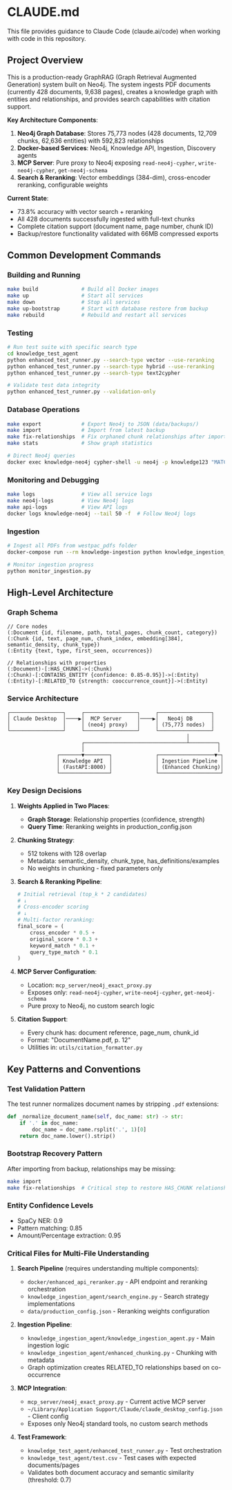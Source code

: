 # CLAUDE.md

This file provides guidance to Claude Code (claude.ai/code) when working with code in this repository.

## Project Overview

This is a production-ready GraphRAG (Graph Retrieval Augmented Generation) system built on Neo4j. The system ingests PDF documents (currently 428 documents, 9,638 pages), creates a knowledge graph with entities and relationships, and provides search capabilities with citation support.

**Key Architecture Components**:
1. **Neo4j Graph Database**: Stores 75,773 nodes (428 documents, 12,709 chunks, 62,636 entities) with 592,823 relationships
2. **Docker-based Services**: Neo4j, Knowledge API, Ingestion, Discovery agents
3. **MCP Server**: Pure proxy to Neo4j exposing `read-neo4j-cypher`, `write-neo4j-cypher`, `get-neo4j-schema`
4. **Search & Reranking**: Vector embeddings (384-dim), cross-encoder reranking, configurable weights

**Current State**:
- 73.8% accuracy with vector search + reranking
- All 428 documents successfully ingested with full-text chunks
- Complete citation support (document name, page number, chunk ID)
- Backup/restore functionality validated with 66MB compressed exports

## Common Development Commands

### Building and Running
```bash
make build              # Build all Docker images
make up                 # Start all services
make down               # Stop all services
make up-bootstrap       # Start with database restore from backup
make rebuild            # Rebuild and restart all services
```

### Testing
```bash
# Run test suite with specific search type
cd knowledge_test_agent
python enhanced_test_runner.py --search-type vector --use-reranking
python enhanced_test_runner.py --search-type hybrid --use-reranking
python enhanced_test_runner.py --search-type text2cypher

# Validate test data integrity
python enhanced_test_runner.py --validation-only
```

### Database Operations
```bash
make export             # Export Neo4j to JSON (data/backups/)
make import             # Import from latest backup
make fix-relationships  # Fix orphaned chunk relationships after import
make stats              # Show graph statistics

# Direct Neo4j queries
docker exec knowledge-neo4j cypher-shell -u neo4j -p knowledge123 "MATCH (n) RETURN labels(n)[0] as label, count(n) as count"
```

### Monitoring and Debugging
```bash
make logs               # View all service logs
make neo4j-logs         # View Neo4j logs
make api-logs           # View API logs
docker logs knowledge-neo4j --tail 50 -f  # Follow Neo4j logs
```

### Ingestion
```bash
# Ingest all PDFs from westpac_pdfs folder
docker-compose run --rm knowledge-ingestion python knowledge_ingestion_agent_v2.py --folder /data/pdfs/westpac_pdfs

# Monitor ingestion progress
python monitor_ingestion.py
```

## High-Level Architecture

### Graph Schema
```cypher
// Core nodes
(:Document {id, filename, path, total_pages, chunk_count, category})
(:Chunk {id, text, page_num, chunk_index, embedding[384], semantic_density, chunk_type})
(:Entity {text, type, first_seen, occurrences})

// Relationships with properties
(:Document)-[:HAS_CHUNK]->(:Chunk)
(:Chunk)-[:CONTAINS_ENTITY {confidence: 0.85-0.95}]->(:Entity)
(:Entity)-[:RELATED_TO {strength: cooccurrence_count}]->(:Entity)
```

### Service Architecture
```
┌─────────────────┐     ┌─────────────────┐     ┌─────────────────┐
│ Claude Desktop  │────▶│  MCP Server     │────▶│   Neo4j DB      │
│                 │     │ (neo4j proxy)   │     │ (75,773 nodes)  │
└─────────────────┘     └─────────────────┘     └─────────────────┘
                                                          │
                        ┌─────────────────────────────────┴─────────┐
                        │                                           │
                ┌───────▼────────┐              ┌──────────────────▼─┐
                │ Knowledge API  │              │ Ingestion Pipeline │
                │ (FastAPI:8000) │              │ (Enhanced Chunking)│
                └────────────────┘              └────────────────────┘
```

### Key Design Decisions

1. **Weights Applied in Two Places**:
   - **Graph Storage**: Relationship properties (confidence, strength)
   - **Query Time**: Reranking weights in production_config.json

2. **Chunking Strategy**:
   - 512 tokens with 128 overlap
   - Metadata: semantic_density, chunk_type, has_definitions/examples
   - No weights in chunking - fixed parameters only

3. **Search & Reranking Pipeline**:
   ```python
   # Initial retrieval (top_k * 2 candidates)
   # ↓
   # Cross-encoder scoring
   # ↓
   # Multi-factor reranking:
   final_score = (
       cross_encoder * 0.5 +
       original_score * 0.3 +
       keyword_match * 0.1 +
       query_type_match * 0.1
   )
   ```

4. **MCP Server Configuration**:
   - Location: `mcp_server/neo4j_exact_proxy.py`
   - Exposes only: `read-neo4j-cypher`, `write-neo4j-cypher`, `get-neo4j-schema`
   - Pure proxy to Neo4j, no custom search logic

5. **Citation Support**:
   - Every chunk has: document reference, page_num, chunk_id
   - Format: "DocumentName.pdf, p. 12"
   - Utilities in: `utils/citation_formatter.py`

## Key Patterns and Conventions

### Test Validation Pattern
The test runner normalizes document names by stripping `.pdf` extensions:
```python
def _normalize_document_name(self, doc_name: str) -> str:
    if '.' in doc_name:
        doc_name = doc_name.rsplit('.', 1)[0]
    return doc_name.lower().strip()
```

### Bootstrap Recovery Pattern
After importing from backup, relationships may be missing:
```bash
make import
make fix-relationships  # Critical step to restore HAS_CHUNK relationships
```

### Entity Confidence Levels
- SpaCy NER: 0.9
- Pattern matching: 0.85
- Amount/Percentage extraction: 0.95

### Critical Files for Multi-File Understanding

1. **Search Pipeline** (requires understanding multiple components):
   - `docker/enhanced_api_reranker.py` - API endpoint and reranking orchestration
   - `knowledge_ingestion_agent/search_engine.py` - Search strategy implementations
   - `data/production_config.json` - Reranking weights configuration

2. **Ingestion Pipeline**:
   - `knowledge_ingestion_agent/knowledge_ingestion_agent.py` - Main ingestion logic
   - `knowledge_ingestion_agent/enhanced_chunking.py` - Chunking with metadata
   - Graph optimization creates RELATED_TO relationships based on co-occurrence

3. **MCP Integration**:
   - `mcp_server/neo4j_exact_proxy.py` - Current active MCP server
   - `~/Library/Application Support/Claude/claude_desktop_config.json` - Client config
   - Exposes only Neo4j standard tools, no custom search methods

4. **Test Framework**:
   - `knowledge_test_agent/enhanced_test_runner.py` - Test orchestration
   - `knowledge_test_agent/test.csv` - Test cases with expected documents/pages
   - Validates both document accuracy and semantic similarity (threshold: 0.7)